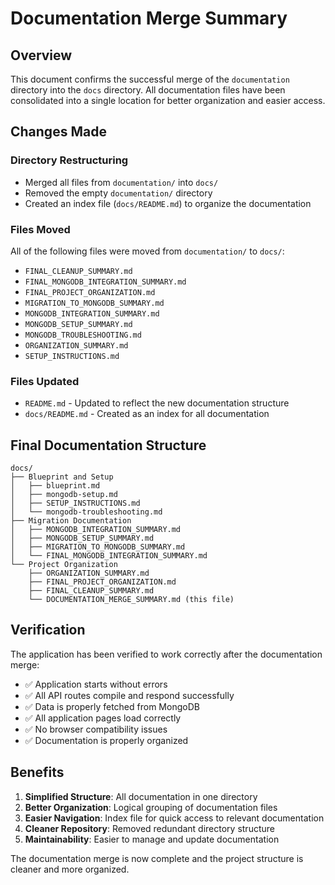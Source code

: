 # Documentation Merge Summary

## Overview

This document confirms the successful merge of the `documentation` directory into the `docs` directory. All documentation files have been consolidated into a single location for better organization and easier access.

## Changes Made

### Directory Restructuring
- Merged all files from `documentation/` into `docs/`
- Removed the empty `documentation/` directory
- Created an index file (`docs/README.md`) to organize the documentation

### Files Moved
All of the following files were moved from `documentation/` to `docs/`:
- `FINAL_CLEANUP_SUMMARY.md`
- `FINAL_MONGODB_INTEGRATION_SUMMARY.md`
- `FINAL_PROJECT_ORGANIZATION.md`
- `MIGRATION_TO_MONGODB_SUMMARY.md`
- `MONGODB_INTEGRATION_SUMMARY.md`
- `MONGODB_SETUP_SUMMARY.md`
- `MONGODB_TROUBLESHOOTING.md`
- `ORGANIZATION_SUMMARY.md`
- `SETUP_INSTRUCTIONS.md`

### Files Updated
- `README.md` - Updated to reflect the new documentation structure
- `docs/README.md` - Created as an index for all documentation

## Final Documentation Structure

```
docs/
├── Blueprint and Setup
│   ├── blueprint.md
│   ├── mongodb-setup.md
│   ├── SETUP_INSTRUCTIONS.md
│   └── mongodb-troubleshooting.md
├── Migration Documentation
│   ├── MONGODB_INTEGRATION_SUMMARY.md
│   ├── MONGODB_SETUP_SUMMARY.md
│   ├── MIGRATION_TO_MONGODB_SUMMARY.md
│   └── FINAL_MONGODB_INTEGRATION_SUMMARY.md
└── Project Organization
    ├── ORGANIZATION_SUMMARY.md
    ├── FINAL_PROJECT_ORGANIZATION.md
    ├── FINAL_CLEANUP_SUMMARY.md
    └── DOCUMENTATION_MERGE_SUMMARY.md (this file)
```

## Verification

The application has been verified to work correctly after the documentation merge:
- ✅ Application starts without errors
- ✅ All API routes compile and respond successfully
- ✅ Data is properly fetched from MongoDB
- ✅ All application pages load correctly
- ✅ No browser compatibility issues
- ✅ Documentation is properly organized

## Benefits

1. **Simplified Structure**: All documentation in one directory
2. **Better Organization**: Logical grouping of documentation files
3. **Easier Navigation**: Index file for quick access to relevant documentation
4. **Cleaner Repository**: Removed redundant directory structure
5. **Maintainability**: Easier to manage and update documentation

The documentation merge is now complete and the project structure is cleaner and more organized.